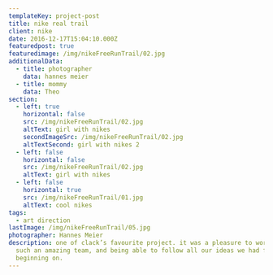 ```yaml
---
templateKey: project-post
title: nike real trail
client: nike
date: 2016-12-17T15:04:10.000Z
featuredpost: true
featuredimage: /img/nikeFreeRunTrail/02.jpg
additionalData:
  - title: photographer
    data: hannes meier
  - title: mommy
    data: Theo
section:
  - left: true
    horizontal: false
    src: /img/nikeFreeRunTrail/02.jpg
    altText: girl with nikes
    secondImageSrc: /img/nikeFreeRunTrail/02.jpg
    altTextSecond: girl with nikes 2
  - left: false
    horizontal: false
    src: /img/nikeFreeRunTrail/02.jpg
    altText: girl with nikes
  - left: false
    horizontal: true
    src: /img/nikeFreeRunTrail/01.jpg
    altText: cool nikes
tags:
  - art direction
lastImage: /img/nikeFreeRunTrail/05.jpg
photographer: Hannes Meier
description: one of clack’s favourite project. it was a pleasure to work with
  such an amazing team, and being able to follow all our ideas we had from the
  beginning on.
---
```

